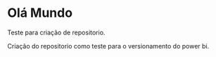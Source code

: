 # Olá Mundo
 Teste para criação de repositorio.

 Criação do repositorio como teste para o versionamento do power bi. 
